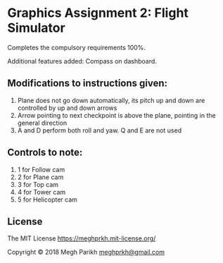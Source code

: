 Graphics Assignment 2: Flight Simulator
=========================

Completes the compulsory requirements 100%.

Additional features added: Compass on dashboard.

## Modifications to instructions given:
1. Plane does not go down automatically, its pitch up and down are controlled by up and down arrows
2. Arrow pointing to next checkpoint is above the plane, pointing in the general direction
3. A and D perform both roll and yaw. Q and E are not used

## Controls to note:
1. 1 for Follow cam
2. 2 for Plane cam
3. 3 for Top cam
4. 4 for Tower cam
5. 5 for Helicopter cam


License
-------
The MIT License https://meghprkh.mit-license.org/

Copyright &copy; 2018 Megh Parikh <meghprkh@gmail.com>
